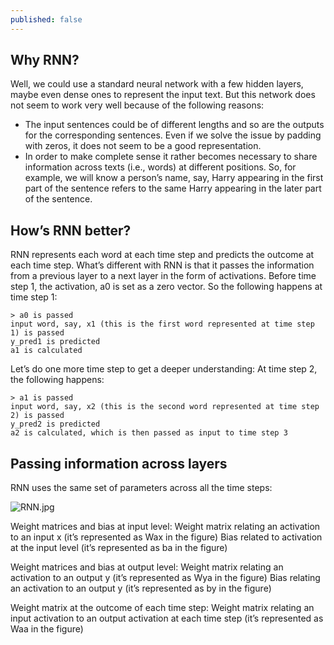 ```yaml
---
published: false
---
```

## Why RNN?

Well, we could use a standard neural network with a few hidden layers, maybe even dense ones to represent the input text. But this network does not seem to work very well because of the following reasons:
- The input sentences could be of different lengths and so are the outputs for the corresponding sentences. Even if we solve the issue by padding with zeros, it does not seem to be a good representation.
- In order to make complete sense it rather becomes necessary to share information across texts (i.e., words) at different positions. So, for example, we will know a person’s name, say, Harry appearing in the first part of the sentence refers to the same Harry appearing in the later part of the sentence.


## How’s RNN better?

RNN represents each word at each time step and predicts the outcome at each time step. What’s different with RNN is that it passes the information from a previous layer to a next layer in the form of activations. Before time step 1, the activation, a0 is set as a zero vector. So the following happens at time step 1:

	> a0 is passed
	input word, say, x1 (this is the first word represented at time step 1) is passed
	y_pred1 is predicted 
	a1 is calculated

Let’s do one more time step to get a deeper understanding:
At time step 2, the following happens:

	> a1 is passed 
	input word, say, x2 (this is the second word represented at time step 2) is passed
	y_pred2 is predicted 
	a2 is calculated, which is then passed as input to time step 3


## Passing information across layers ##

RNN uses the same set of parameters across all the time steps:


![RNN.jpg]({{site.baseurl}}/_posts/RNN.jpg)


Weight matrices and bias at input level:
	Weight matrix relating an activation to an input x (it’s represented as Wax in the figure)
	Bias related to activation at the input level (it’s represented as ba in the figure)

Weight matrices and bias at output level:
	Weight matrix relating an activation to an output y (it’s represented as Wya in the figure)
	Bias relating an activation to an output y (it’s represented as by in the figure)

Weight matrix at the outcome of each time step:
	Weight matrix relating an input activation to an output activation at each time step 
	(it’s represented as Waa in the figure)



